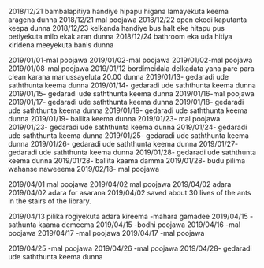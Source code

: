 2018/12/21 bambalapitiya handiye hipapu higana lamayekuta keema aragena dunna
2018/12/21 mal poojawa
2018/12/22 open ekedi kaputanta keepa dunna
2018/12/23 kelkanda handiye bus halt eke hitapu pus petiyekuta milo ekak aran dunna
2018/12/24 bathroom eka uda hitiya kiridena meeyekuta banis dunna

2019/01/01-mal poojawa
2019/01/02-mal poojawa
2019/01/02-mal poojawa
2019/01/08-mal poojawa
2019/01/12 bordimeidala delkadata yana pare para clean karana manussayeluta 20.00 dunna
2019/01/13- gedaradi ude saththunta keema dunna
2019/01/14- gedaradi ude saththunta keema dunna
2019/01/15- gedaradi ude saththunta keema dunna
2019/01/16-mal poojawa
2019/01/17- gedaradi ude saththunta keema dunna
2019/01/18- gedaradi ude saththunta keema dunna
2019/01/19- gedaradi ude saththunta keema dunna
2019/01/19- ballita keema dunna
2019/01/23- mal poojawa
2019/01/23- gedaradi ude saththunta keema dunna
2019/01/24- gedaradi ude saththunta keema dunna
2019/01/25- gedaradi ude saththunta keema dunna
2019/01/26- gedaradi ude saththunta keema dunna
2019/01/27- gedaradi ude saththunta keema dunna
2019/01/28- gedaradi ude saththunta keema dunna
2019/01/28- ballita kaama damma
2019/01/28- budu pilima wahanse naweeema
2019/02/18- mal poojawa



2019/04/01 mal poojawa
2019/04/02 mal poojawa
2019/04/02 adara
2019/04/02 adara for asarana
2019/04/02 saved about 30 lives of the ants in the stairs of the library.

2019/04/13 pilika rogiyekuta adara kireema -mahara gamadee
2019/04/15 - sathunta kaama demeema
2019/04/15 -bodhi poojawa
2019/04/16 -mal poojawa
2019/04/17 -mal poojawa
2019/04/17 -mal poojawa

2019/04/25 -mal poojawa
2019/04/26 -mal poojawa
2019/04/28- gedaradi ude saththunta keema dunna
